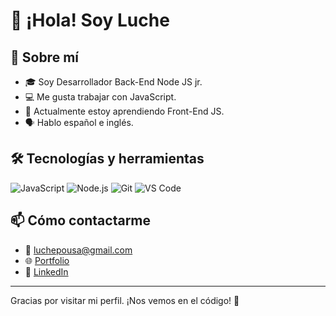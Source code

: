 # 👋 ¡Hola! Soy Luche

## 🚀 Sobre mí

- 🎓 Soy Desarrollador Back-End Node JS jr.
- 💻 Me gusta trabajar con JavaScript.
- 🌱 Actualmente estoy aprendiendo Front-End JS.
- 🗣️ Hablo español e inglés.

## 🛠️ Tecnologías y herramientas

![JavaScript](https://img.shields.io/badge/JavaScript-F7DF1E?style=flat&logo=javascript&logoColor=black)
![Node.js](https://img.shields.io/badge/Node.js-339933?style=flat&logo=nodedotjs&logoColor=white)
![Git](https://img.shields.io/badge/Git-F05032?style=flat&logo=git&logoColor=white)
![VS Code](https://img.shields.io/badge/VS_Code-007ACC?style=flat&logo=visual-studio-code&logoColor=white)

## 📫 Cómo contactarme

- 📧 [luchepousa@gmail.com](mailto:luchepousa@gmail.com)
- 🌐 [Portfolio](https://luchepousa.com)
- 💼 [LinkedIn](https://www.linkedin.com/in/luche/)

---

Gracias por visitar mi perfil. ¡Nos vemos en el código! 🚀
